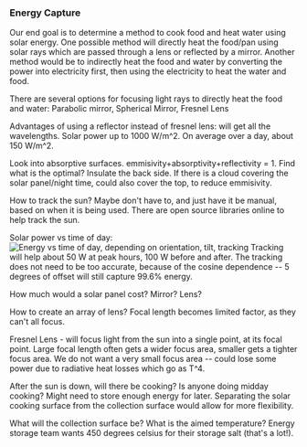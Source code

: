 ### Energy Capture

Our end goal is to determine a method to cook food and heat water using solar energy. One possible method will directly heat the food/pan using solar rays which are passed through a lens or reflected by a mirror. Another method would be to indirectly heat the food and water by converting the power into electricity first, then using the electricity to heat the water and food. 

There are several options for focusing light rays to directly heat the food and water: Parabolic mirror, Spherical Mirror, Fresnel Lens

Advantages of using a reflector instead of fresnel lens: will get all the wavelengths. 
Solar power up to 1000 W/m^2. On average over a day, about 150 W/m^2. 

Look into absorptive surfaces. emmisivity+absorptivity+reflectivity = 1. Find what is the optimal? Insulate the back side. If there is a cloud covering the solar panel/night time, could also cover the top, to reduce emmisivity. 

How to track the sun? Maybe don't have to, and just have it be manual, based on when it is being used. There are open source libraries online to help track the sun. 

Solar power vs time of day:
![Energy vs time of day, depending on orientation, tilt, tracking](https://www.eia.gov/todayinenergy/images/2014.11.19/main.png)
Tracking will help about 50 W at peak hours, 100 W before and after. The tracking does not need to be too accurate, because of the cosine dependence -- 5 degrees of offset will still capture 99.6% energy. 


How much would a solar panel cost? Mirror? Lens? 

How to create an array of lens? Focal length becomes limited factor, as they can't all focus. 

Fresnel Lens - will focus light from the sun into a single point, at its focal point. Large focal length often gets a wider focus area, smaller gets a tighter focus area. 
We do not want a very small focus area -- could lose some power due to radiative heat losses which go as T^4. 


After the sun is down, will there be cooking? Is anyone doing midday cooking? Might need to store enough energy for later. Separating the solar cooking surface from the collection surface would allow for more flexibility. 

What will the collection surface be? What is the aimed temperature? Energy storage team wants 450 degrees celsius for their storage salt (that's a lot!). 
